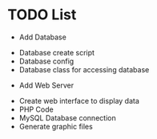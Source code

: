 TODO List
=========

* Add Database
 - Database create script
 - Database config
 - Database class for accessing database
* Add Web Server
 - Create web interface to display data
 - PHP Code
 - MySQL Database connection
 - Generate graphic files
